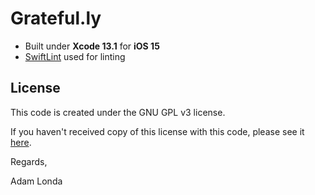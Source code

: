 # Grateful.ly

* Built under **Xcode 13.1** for **iOS 15**
* [SwiftLint](https://github.com/realm/SwiftLint) used for linting

## License

This code is created under the GNU GPL v3 license.

If you haven't received copy of this license with this code, please see it [here](https://www.gnu.org/licenses/gpl-3.0.en.html).

Regards,

Adam Londa